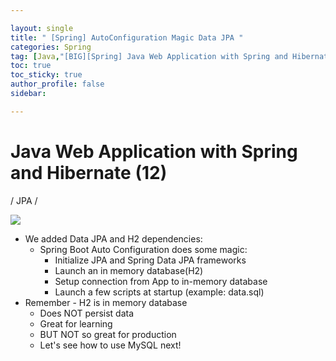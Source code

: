```yaml
---

layout: single
title: " [Spring] AutoConfiguration Magic Data JPA "
categories: Spring
tag: [Java,"[BIG][Spring] Java Web Application with Spring and Hibernate",]
toc: true
toc_sticky: true
author_profile: false
sidebar:

---
```

# Java Web Application with Spring and Hibernate (12)

/ JPA /

![](https://i.imgur.com/a8j0ZGI.png)
- We added Data JPA and H2 dependencies:
	- Spring Boot Auto Configuration does some magic:
		- Initialize JPA and Spring Data JPA frameworks
		- Launch an in memory database(H2)
		- Setup connection from App to in-memory database
		- Launch a few scripts at startup (example: data.sql)
- Remember - H2 is in memory database
	- Does NOT persist data
	- Great for learning
	- BUT NOT so great for production
	- Let's see how to use MySQL next!


